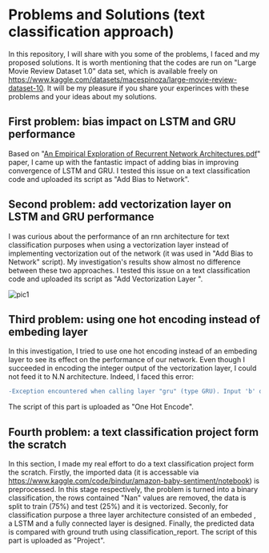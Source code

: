 # Problems and Solutions (text classification approach)
In this repository, I will share with you some of the problems, I faced and my proposed solutions. It is worth mentioning that the codes are run on "Large Movie Review Dataset 1.0" data set, which is available freely on https://www.kaggle.com/datasets/macespinoza/large-movie-review-dataset-10. 
It will be my pleasure if you share your experinces with these problems and your ideas about my solutions.
## First problem: bias impact on LSTM and GRU performance
Based on "[An Empirical Exploration of Recurrent Network Architectures.pdf](https://github.com/mohammadmehdikeramati/Text-Classification/files/9563647/An.Empirical.Exploration.of.Recurrent.Network.Architectures.pdf)" paper, I came up with the fantastic impact of adding bias in improving convergence of LSTM and GRU. I tested this issue on a text classification code and uploaded its script as "Add Bias to Network".
## Second problem: add vectorization layer on LSTM and GRU performance
I was curious about the performance of an rnn architecture for text classification purposes when using a vectorization layer instead of implementing vectorization out of the network (it was used in "Add Bias to Network" script). My investigation's results show almost no difference between these two approaches. I tested this issue on a text classification code and uploaded its script as "Add Vectorization Layer ". 


![pic1](https://user-images.githubusercontent.com/42337253/190309085-5230788d-30db-488f-8317-553b1168db20.PNG)
## Third problem: using one hot encoding instead of embeding layer
In this investigation, I tried to use one hot encoding instead of an embeding layer to see its effect on the performance of our network. Even though I succeeded in encoding the integer output of the vectorization layer, I could not feed it to N.N architecture. Indeed, I faced this error:
```diff
-Exception encountered when calling layer "gru" (type GRU). Input 'b' of 'MatMul' Op has type float32 that does not match type int32 of argument 'a'. 
```
The script of this part is uploaded as "One Hot Encode".
## Fourth problem: a text classification project form the scratch
In this section, I made my real effort to do a text classification project form the scratch. Firstly, the imported data (it is accessable via https://www.kaggle.com/code/bindur/amazon-baby-sentiment/notebook) is preprocessed. In this stage respectively, the problem is turned into a binary classification, the rows contained "Nan" values are removed, the data is split to train (75%) and test (25%) and it is vectorized. Seconly, for classification purpose a three layer architecture consisted of an embeded , a LSTM and a fully connected layer is designed. Finally, the predicted data is compared with ground truth using classification_report. The script of this part is uploaded as "Project".
